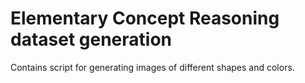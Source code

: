 # Elementary Concept Reasoning dataset generation

Contains script for generating images of different shapes and colors.

